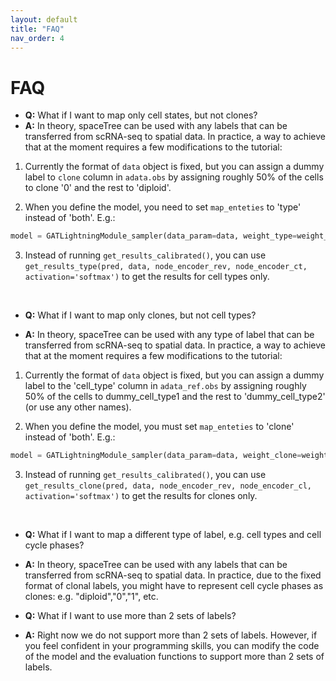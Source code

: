 ```yaml
---
layout: default
title: "FAQ"
nav_order: 4
---
```



# FAQ
- **Q:** What if I want to map only cell states, but not clones?
- **A:** In theory, spaceTree can be used with any labels that can be transferred from scRNA-seq to spatial data. In practice, a way to achieve that at the moment requires a few modifications to the tutorial:

1) Currently the format of `data` object is fixed, but you can assign a dummy label to `clone` column in `adata.obs` by assigning roughly 50% of the cells to clone '0' and the rest to 'diploid'.

2) When you define the model, you need to set `map_enteties` to 'type' instead of 'both'. E.g.:
```python
model = GATLightningModule_sampler(data_param=data, weight_type=weight_type, map_enteties='type')
```
3) Instead of running `get_results_calibrated()`, you can use `get_results_type(pred, data, node_encoder_rev, node_encoder_ct, activation='softmax')` to get the results for cell types only. 
<div style="page-break-before:always">&nbsp;</div>
<p></p>

- **Q:** What if I want to map only clones, but not cell types?

- **A:** In theory, spaceTree can be used with any type of label that can be transferred from scRNA-seq to spatial data. In practice, a way to achieve that at the moment requires a few modifications to the tutorial:

1) Currently the format of `data` object is fixed, but you can assign a dummy label to the 'cell_type' column in `adata_ref.obs` by assigning roughly 50% of the cells to dummy_cell_type1 and the rest to 'dummy_cell_type2' (or use any other names).

2) When you define the model, you must set `map_enteties` to 'clone' instead of 'both'. E.g.:
```python
model = GATLightningModule_sampler(data_param=data, weight_clone=weight_clone, map_enteties='clone')
```
3) Instead of running `get_results_calibrated()`, you can use `get_results_clone(pred, data, node_encoder_rev, node_encoder_cl, activation='softmax')` to get the results for clones only. 
<div style="page-break-before:always">&nbsp;</div>
<p></p>

- **Q:** What if I want to map a different type of label, e.g. cell types and cell cycle phases?
- **A:** In theory, spaceTree can be used with any labels that can be transferred from scRNA-seq to spatial data. In practice, due to the fixed format of clonal labels, you might have to represent cell cycle phases as clones: e.g. "diploid","0","1", etc.

- **Q:** What if I want to use more than 2 sets of labels?
- **A:** Right now we do not support more than 2 sets of labels. However, if you feel confident in your programming skills, you can modify the code of the model and the evaluation functions to support more than 2 sets of labels.


